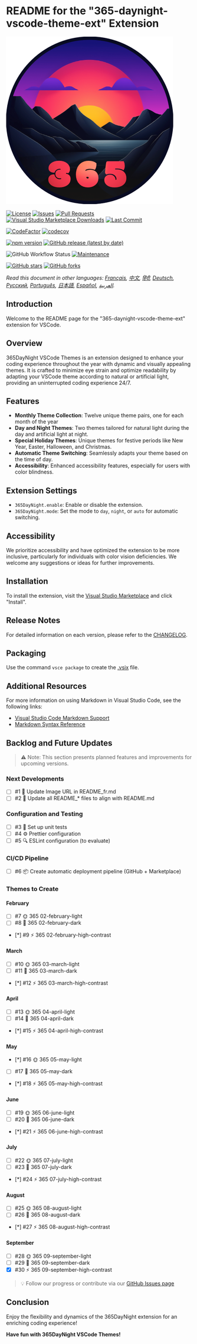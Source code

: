 # README for the "365-daynight-vscode-theme-ext" Extension

![365DayNight VSCode Themes](https://github.com/mickaellherminez/365-daynight-vscode-theme-ext/blob/main/assets/logo-web.png?raw=true)

[![License](https://img.shields.io/github/license/mickaellherminez/365-daynight-vscode-theme-ext)](https://github.com/mickaellherminez/365-daynight-vscode-theme-ext/blob/main/LICENSE)
[![Issues](https://img.shields.io/github/issues/mickaellherminez/365-daynight-vscode-theme-ext)](https://github.com/mickaellherminez/365-daynight-vscode-theme-ext/issues)
[![Pull Requests](https://img.shields.io/github/issues-pr/mickaellherminez/365-daynight-vscode-theme-ext)](https://github.com/mickaellherminez/365-daynight-vscode-theme-ext/pulls)
[![Visual Studio Marketplace Downloads](https://img.shields.io/visual-studio-marketplace/d/mickaellherminez.365-daynight-vscode-theme-ext)](https://marketplace.visualstudio.com/items?itemName=mickaellherminez.365-daynight-vscode-theme-ext)
[![Last Commit](https://img.shields.io/github/last-commit/mickaellherminez/365-daynight-vscode-theme-ext)](https://github.com/mickaellherminez/365-daynight-vscode-theme-ext/commits/main)

<!-- Badges de qualité de code -->
[![CodeFactor](https://www.codefactor.io/repository/github/mickaellherminez/365-daynight-vscode-theme-ext/badge)](https://www.codefactor.io/repository/github/mickaellherminez/365-daynight-vscode-theme-ext)
[![codecov](https://codecov.io/gh/mickaellherminez/365-daynight-vscode-theme-ext/branch/main/graph/badge.svg)](https://codecov.io/gh/mickaellherminez/365-daynight-vscode-theme-ext)

<!-- Badges de version -->
[![npm version](https://badge.fury.io/js/mickaellherminez.365-daynight-vscode-theme-ext.svg)](https://badge.fury.io/js/mickaellherminez.365-daynight-vscode-theme-ext)
[![GitHub release (latest by date)](https://img.shields.io/github/v/release/mickaellherminez/365-daynight-vscode-theme-ext)](https://github.com/mickaellherminez/365-daynight-vscode-theme-ext/releases)

<!-- Badges de statut -->
![GitHub Workflow Status](https://img.shields.io/github/actions/workflow/status/mickaellherminez/365-daynight-vscode-theme-ext/main.yml)
[![Maintenance](https://img.shields.io/badge/Maintained%3F-yes-green.svg)](https://github.com/mickaellherminez/365-daynight-vscode-theme-ext/graphs/commit-activity)

<!-- Badges de stats -->
[![GitHub stars](https://img.shields.io/github/stars/mickaellherminez/365-daynight-vscode-theme-ext)](https://github.com/mickaellherminez/365-daynight-vscode-theme-ext/stargazers)
[![GitHub forks](https://img.shields.io/github/forks/mickaellherminez/365-daynight-vscode-theme-ext)](https://github.com/mickaellherminez/365-daynight-vscode-theme-ext/network/members)

*Read this document in other languages: [Français](docs/README_fr.md), [中文](docs/README_zh.md), [हिंदी](docs/README_hi.md), [Deutsch](docs/README_de.md), [Русский](docs/README_ru.md), [Português](docs/README_pt.md), [日本語](docs/README_ja.md), [Español](docs/README_es.md), [العربية](docs/README_ar.md).*

## Introduction

Welcome to the README page for the "365-daynight-vscode-theme-ext" extension for VSCode.

## Overview

365DayNight VSCode Themes is an extension designed to enhance your coding experience throughout the year with dynamic and visually appealing themes. It is crafted to minimize eye strain and optimize readability by adapting your VSCode theme according to natural or artificial light, providing an uninterrupted coding experience 24/7.

## Features

- **Monthly Theme Collection**: Twelve unique theme pairs, one for each month of the year
- **Day and Night Themes**: Two themes tailored for natural light during the day and artificial light at night.
- **Special Holiday Themes**: Unique themes for festive periods like New Year, Easter, Halloween, and Christmas.
- **Automatic Theme Switching**: Seamlessly adapts your theme based on the time of day.
- **Accessibility**: Enhanced accessibility features, especially for users with color blindness.

## Extension Settings

- `365DayNight.enable`: Enable or disable the extension.
- `365DayNight.mode`: Set the mode to `day`, `night`, or `auto` for automatic switching.

## Accessibility

We prioritize accessibility and have optimized the extension to be more inclusive, particularly for individuals with color vision deficiencies. We welcome any suggestions or ideas for further improvements.

## Installation

To install the extension, visit the [Visual Studio Marketplace](https://marketplace.visualstudio.com/items?itemName=mickaellherminez.365-daynight-vscode-theme-ext) and click "Install".

## Release Notes

For detailed information on each version, please refer to the [CHANGELOG](CHANGELOG.md).

## Packaging

Use the command `vsce package` to create the [.vsix](https://learn.microsoft.com/fr-fr/visualstudio/extensibility/walkthrough-publishing-a-visual-studio-extension-via-command-line?view=vs-2022) file.

## Additional Resources

For more information on using Markdown in Visual Studio Code, see the following links:

- [Visual Studio Code Markdown Support](http://code.visualstudio.com/docs/languages/markdown)
- [Markdown Syntax Reference](https://help.github.com/articles/markdown-basics/)

## Backlog and Future Updates

> ⚠️ Note: This section presents planned features and improvements for upcoming versions.

### Next Developments

- [ ] #1 🔗 Update Image URL in README_fr.md
- [ ] #2 📝 Update all README_* files to align with README.md

### Configuration and Testing
- [ ] #3 🧪 Set up unit tests
- [ ] #4 ⚙️ Prettier configuration
- [ ] #5 🔍 ESLint configuration (to evaluate)

### CI/CD Pipeline
- [ ] #6 📦 Create automatic deployment pipeline (GitHub + Marketplace)

### Themes to Create

#### February
- [ ] #7 🌞 365 02-february-light
- [ ] #8 🌙 365 02-february-dark 
- [*] #9 ⚡ 365 02-february-high-contrast

#### March
- [ ] #10 🌞 365 03-march-light
- [ ] #11 🌙 365 03-march-dark
- [*] #12 ⚡ 365 03-march-high-contrast

#### April
- [ ] #13 🌞 365 04-april-light
- [ ] #14 🌙 365 04-april-dark
- [*] #15 ⚡ 365 04-april-high-contrast

#### May
- [*] #16 🌞 365 05-may-light
- [ ] #17 🌙 365 05-may-dark
- [*] #18 ⚡ 365 05-may-high-contrast

#### June
- [ ] #19 🌞 365 06-june-light
- [ ] #20 🌙 365 06-june-dark
- [*] #21 ⚡ 365 06-june-high-contrast

#### July
- [ ] #22 🌞 365 07-july-light
- [ ] #23 🌙 365 07-july-dark
- [*] #24 ⚡ 365 07-july-high-contrast

#### August
- [ ] #25 🌞 365 08-august-light
- [ ] #26 🌙 365 08-august-dark
- [*] #27 ⚡ 365 08-august-high-contrast

#### September
- [ ] #28 🌞 365 09-september-light
- [ ] #29 🌙 365 09-september-dark
- [x] #30 ⚡ 365 09-september-high-contrast

> 💡 Follow our progress or contribute via our [GitHub Issues page](https://github.com/mickaellherminez/365-daynight-vscode-theme-ext/issues)

## Conclusion

Enjoy the flexibility and dynamics of the 365DayNight extension for an enriching coding experience!

**Have fun with 365DayNight VSCode Themes!**
